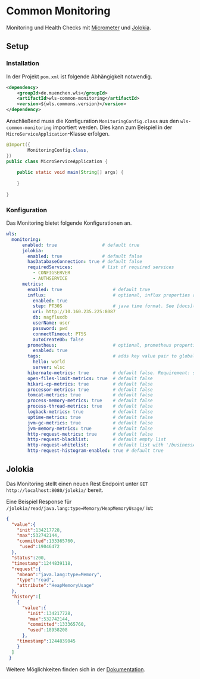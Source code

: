 # Common Monitoring
Monitoring und Health Checks mit [Micrometer](https://micrometer.io/) und [Jolokia](https://jolokia.org/).


## Setup

### Installation
In der Projekt `pom.xml` ist folgende Abhängigkeit notwendig.

```xml
<dependency>
    <groupId>de.muenchen.wls</groupId>
    <artifactId>wls-common-monitoring</artifactId>
    <version>${wls.commons.version}</version>
</dependency>
```

Anschließend muss die Konfiguration `MonitoringConfig.class` aus den `wls-common-monitoring` importiert werden.
Dies kann zum Beispiel in der `MicroServiceApplication`-Klasse erfolgen.

```java
@Import({
        MonitoringConfig.class,
})
public class MicroServiceApplication {
    
    public static void main(String[] args) {
        
    }
    
}

```

### Konfiguration
Das Monitoring bietet folgende Konfigurationen an.

```yaml
wls:
  monitoring:
      enabled: true                 # default true
      jolokia:
        enabled: true               # default false
        hasDatabaseConnection: true # default false
        requiredServices:           # list of required services
          - CONFIGSERVER
          - AUTHSERVICE
      metrics:
        enabled: true                   # default true
        influx:                         # optional, influx properties as key value pairs in camel-case. [Docx](https://micrometer.io/docs/registry/influx)
          enabled: true
          step: PT30S                   # java time format. See [docs](https://docs.oracle.com/javase/8/docs/api/java/time/Duration.html#parse-java.lang.CharSequence-)
          uri: http://10.160.235.225:8087
          db: nagfluxdb
          userName: user
          password: pwd
          connectTimeout: PT5S
          autoCreateDb: false
        prometheus:                     # optional, prometheus properties
          enabled: true                 
        tags:                           # adds key value pair to global tags
          hello: world
          server: wlsc
        hibernate-metrics: true         # default false. Requirement: spring.jpa.properties.hibernate.generate_statistics: true
        open-files-limit-metrics: true  # default false
        hikari-cp-metrics: true         # default false
        processor-metrics: true         # default false
        tomcat-metrics: true            # default false
        process-memory-metrics: true    # default false
        process-thread-metrics: true    # default false
        logback-metrics: true           # default false
        uptime-metrics: true            # default false
        jvm-gc-metrics: true            # default false
        jvm-memory-metrics: true        # default false
        http-request-metrics: true      # default false
        http-request-blacklist:         # default empty list
        http-request-whitelist:         # default list with '/businessActions/'
        http-request-histogram-enabled: true # default true
```


## Jolokia
Das Monitoring stellt einen neuen Rest Endpoint unter `GET http://localhost:8080/jolokia/` bereit.

Eine Beispiel Response für `/jolokia/read/java.lang:type=Memory/HeapMemoryUsage/` ist:
```json
{
  "value":{
    "init":134217728,
    "max":532742144,
    "committed":133365760,
     "used":19046472
  },
  "status":200,
  "timestamp":1244839118,
  "request":{
    "mbean":"java.lang:type=Memory",
    "type":"read",
    "attribute":"HeapMemoryUsage"
  },
  "history":[
    {
      "value":{
        "init":134217728,
        "max":532742144,
        "committed":133365760,
        "used":18958208
      },
    "timestamp":1244839045
    }
  ]
 }
```

Weitere Möglichkeiten finden sich in der [Dokumentation](https://jolokia.org/reference/html/).
